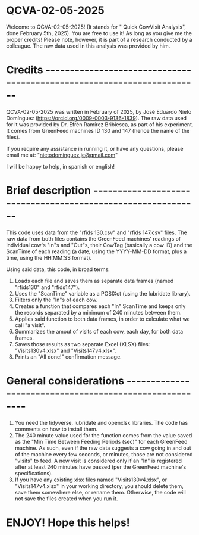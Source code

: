 # QCVA-02-05-2025
Welcome to QCVA-02-05-2025! (It stands for " Quick CowVisit Analysis", done February 5th, 2025). You are free to use it! As long as you give me the proper credits! Please note, however, it is part of a research conducted by a colleague. The raw data used in this analysis was provided by him.

# Credits ----------------------------------------------------------------------

QCVA-02-05-2025 was written in February of 2025, by José Eduardo Nieto Domínguez (https://orcid.org/0009-0003-9136-1839).
The raw data used for it was provided by Dr. Efrén Ramírez Bribiesca, as part of his experiment. It comes from GreenFeed machines ID 130 and 147 (hence the name of the files).

If you require any assistance in running it, or have any questions, please email me at: "nietodominguez.je@gmail.com"

I will be happy to help, in spanish or english!

# Brief description ------------------------------------------------------------

This code uses data from the "rfids 130.csv" and "rfids 147.csv" files. The raw data from both files contains the GreenFeed machines' readings of individual cow's "In"s and "Out"s, their CowTag (basically a cow ID) and the ScanTime of each reading (a date, using the YYYY-MM-DD format, plus a time, using the HH:MM:SS format).

Using said data, this code, in broad terms:
1. Loads each file and saves them as separate data frames (named "rfids130" and "rfids147").
2. Uses the "ScanTime" variable as a POSIXct (using the lubridate library).
3. Filters only the "In"s of each cow.
4. Creates a function that compares each "In" ScanTime and keeps only the records separated by a minimum of 240 minutes between them.
5. Applies said function to both data frames, in order to calculate what we call "a visit".
6. Summarizes the amout of visits of each cow, each day, for both data frames.
7. Saves those results as two separate Excel (XLSX) files: "Visits130v4.xlsx" and "Visits147v4.xlsx".
8. Prints an "All done!" confirmation message.

# General considerations -------------------------------------------------------

1. You need the tidyverse, lubridate and openxlsx libraries. The code has comments on how to install them.
2. The 240 minute value used for the function comes from the value saved as the "Min Time Between Feeding Periods (sec)" for each GreenFeed machine. As such, even if the raw data suggests a cow going in and out of the machine every few seconds, or minutes, those are not considered "visits" to feed. A new visit is considered only if an "In" is registered after at least 240 minutes have passed (per the GreenFeed machine's specifications).
3. If you have any existing  xlsx files named "Visits130v4.xlsx", or "Visits147v4.xlsx" in your working directory, you should delete them, save them somewhere else, or rename them. Otherwise, the code will not save the files created when you run it.

# ENJOY! Hope this helps!
